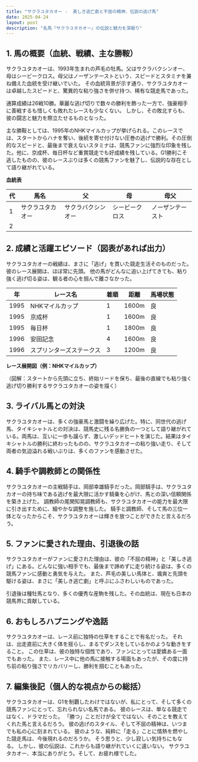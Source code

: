 ```yaml
---
title: "サクラユタカオー -  美しき逃亡劇と不屈の精神、伝説の逃げ馬"
date: 2025-04-24
layout: post
description: "名馬『サクラユタカオー』の伝説と魅力を深堀り"
---
```


## 1. 馬の概要（血統、戦績、主な勝鞍）

サクラユタカオーは、1993年生まれの芦毛の牡馬。父はサクラバクシンオー、母はシービークロス。母父はノーザンテーストという、スピードとスタミナを兼ね備えた血統を受け継いでいた。  その血統背景が示す通り、サクラユタカオーは卓越したスピードと、驚異的な粘り強さを併せ持つ、稀有な競走馬であった。

通算成績は26戦10勝。華麗な逃げ切りで数々の勝利を飾った一方で、強豪相手に善戦するも惜しくも敗れたレースも少なくない。  しかし、その敗北すらも、彼の闘志と魅力を際立たせるものとなった。

主な勝鞍としては、1995年のNHKマイルカップが挙げられる。このレースでは、スタートからハナを奪い、後続を寄せ付けない圧巻の逃げで勝利。その圧倒的なスピードと、最後まで衰えないスタミナは、競馬ファンに強烈な印象を残した。他に、京成杯、毎日杯など重賞競走でも好成績を残している。G1勝利こそ逃したものの、彼のレースぶりは多くの競馬ファンを魅了し、伝説的な存在として語り継がれている。

**血統表**

| 代 | 馬名         | 父             | 母             | 母父           |
|---|--------------|-----------------|-----------------|----------------|
| 1 | サクラユタカオー | サクラバクシンオー | シービークロス     | ノーザンテースト |
| 2 |              |                 |                 |                 |


## 2. 成績と活躍エピソード（図表があれば出力）

サクラユタカオーの戦績は、まさに「逃げ」を貫いた競走生活そのものだった。彼のレース展開は、ほぼ常に先頭。  他の馬がどんなに追い上げてきても、粘り強く逃げ切る姿は、観る者の心を掴んで離さなかった。

| 年 | レース名           | 着順 | 距離 | 馬場状態 |
|---|--------------------|-----|-----|---------|
| 1995 | NHKマイルカップ     | 1   | 1600m | 良       |
| 1995 | 京成杯             | 1   | 1600m | 良       |
| 1995 | 毎日杯             | 1   | 1800m | 良       |
| 1996 | 安田記念           | 4   | 1600m | 良       |
| 1996 | スプリンターズステークス | 3   | 1200m | 良       |


**レース展開図（例：NHKマイルカップ）**

（図解：スタートから先頭に立ち、終始リードを保ち、最後の直線でも粘り強く逃げ切り勝利するサクラユタカオーの姿を描く）


## 3. ライバル馬との対決

サクラユタカオーは、多くの強豪馬と激闘を繰り広げた。特に、同世代の逃げ馬、タイキシャトルとの対決は、競馬史に残る名勝負の一つとして語り継がれている。両馬は、互いに一歩も譲らず、激しいデッドヒートを演じた。結果はタイキシャトルの勝利に終わったものの、サクラユタカオーの粘り強い走り、そして両者の気迫溢れる戦いぶりは、多くのファンを感動させた。


## 4. 騎手や調教師との関係性

サクラユタカオーの主戦騎手は、岡部幸雄騎手だった。岡部騎手は、サクラユタカオーの持ち味である逃げを最大限に活かす騎乗を心がけ、馬との深い信頼関係を築き上げた。  調教師の尾関知晃調教師も、サクラユタカオーの能力を最大限に引き出すために、細やかな調整を施した。  騎手と調教師、そして馬の三位一体となったからこそ、サクラユタカオーは輝きを放つことができたと言えるだろう。


## 5. ファンに愛された理由、引退後の話

サクラユタカオーがファンに愛された理由は、彼の「不屈の精神」と「美しき逃げ」にある。どんなに強い相手でも、最後まで諦めずに走り続ける姿は、多くの競馬ファンに感動と勇気を与えた。  また、芦毛の美しい馬体と、颯爽と先頭を駆ける姿は、まさに「美しき逃亡劇」と呼ぶにふさわしいものであった。

引退後は種牡馬となり、多くの優秀な産駒を残した。その血統は、現在も日本の競馬界に貢献している。


## 6. おもしろハプニングや逸話

サクラユタカオーは、レース前に独特の仕草をすることで有名だった。  それは、出走直前に大きく体を揺らし、まるでダンスをしているかのような動きをすること。  この仕草は、彼の独特な個性であり、ファンにとっては愛嬌ある一面でもあった。  また、レース中に他の馬に接触する場面もあったが、その度に持ち前の粘り強さでリカバリーし、勝利を掴むこともあった。


## 7. 編集後記（個人的な視点からの総括）

サクラユタカオーは、G1を制覇したわけではないが、私にとって、そして多くの競馬ファンにとって、忘れられない名馬である。  彼のレースは、単なる競走ではなく、ドラマだった。  「勝つ」ことだけが全てではない、そのことを教えてくれた馬と言えるだろう。  彼の逃げのスタイル、そして不屈の精神は、いつまでも私の心に刻まれている。  彼のような、純粋に「走る」ことに情熱を燃やした競走馬は、今後現れるのだろうか。  そう思うと、少し寂しい気持ちにもなる。  しかし、彼の伝説は、これからも語り継がれていくに違いない。  サクラユタカオー、本当にありがとう。そして、お疲れ様でした。
